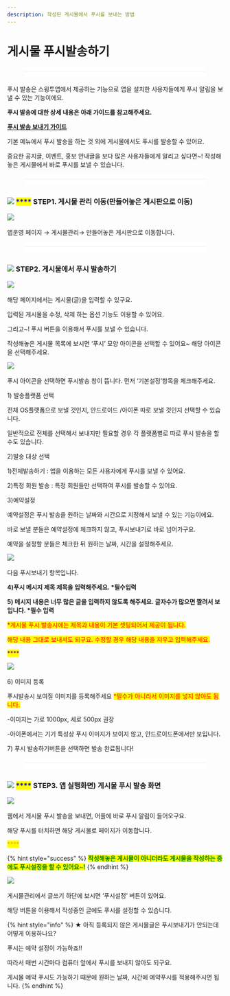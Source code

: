 ```yaml
---
description: 작성된 게시물에서 푸시를 보내는 방법
---
```


# 게시물 푸시발송하기

<figure><img src="../../../.gitbook/assets/구분선 (4).PNG" alt=""><figcaption></figcaption></figure>

푸시 발송은 스윙투앱에서 제공하는 기능으로 앱을 설치한 사용자들에게 푸시 알림을 보낼 수 있는 기능이에요.

**푸시 발송에 대한 상세 내용은 아래 가이드를 참고해주세요.**&#x20;

****[ **푸시 발송 보내기 가이드**](https://documentation.swing2app.co.kr/manual/appmanage/pushmember/push)****

기본 메뉴에서 푸시 발송을 하는 것 외에 게시물에서도 푸시를 발송할 수 있어요.

중요한 공지글, 이벤트, 홍보 안내글을 보다 많은 사용자들에게 알리고 싶다면\~! 작성해놓은 게시물에서 바로 푸시를 보낼 수 있습니다.

<figure><img src="../../../.gitbook/assets/구분선 (4).PNG" alt=""><figcaption></figcaption></figure>

### <mark style="color:blue;"></mark>![](https://wp.swing2app.co.kr/wp-content/uploads/2020/04/%EB%8B%A8%EB%9D%BD1-1.png) <mark style="color:blue;">****</mark> STEP1. 게시물 관리 이동(만들어놓은 게시판으로 이동)

![](https://wp.swing2app.co.kr/wp-content/uploads/2019/11/%EA%B2%8C%EC%8B%9C%EB%AC%BC%ED%91%B8%EC%8B%9C%EB%B0%9C%EC%86%A14.png)

앱운영 페이지 → 게시물관리→ 만들어놓은 게시판으로 이동합니다.

<figure><img src="../../../.gitbook/assets/구분선 (4).PNG" alt=""><figcaption></figcaption></figure>

### <mark style="color:blue;"></mark>![](https://wp.swing2app.co.kr/wp-content/uploads/2020/04/%EB%8B%A8%EB%9D%BD1-1.png) <mark style="color:blue;">****</mark> STEP2. 게시물에서 푸시 발송하기 <mark style="color:blue;">****</mark>&#x20;

![](https://wp.swing2app.co.kr/wp-content/uploads/2019/11/%EA%B2%8C%EC%8B%9C%EB%AC%BC%ED%91%B8%EC%8B%9C%EB%B0%9C%EC%86%A11.png)

해당 페이지에서는 게시물(글)을 입력할 수 있구요.

입력된 게시물을 수정, 삭제 하는 옵션 기능도 이용할 수 있어요.

그리고\~! 푸시 버튼을 이용해서 푸시를 보낼 수 있습니다.

작성해놓은 게시물 목록에 보시면 ‘푸시’ 모양 아이콘을 선택할 수 있어요\~ 해당 아이콘을 선택해주세요.&#x20;

![](https://wp.swing2app.co.kr/wp-content/uploads/2019/11/%EA%B2%8C%EC%8B%9C%EB%AC%BC%ED%91%B8%EC%8B%9C%EB%B0%9C%EC%86%A12.png)

푸시 아이콘을 선택하면 푸시발송 창이 뜹니다. 먼저 ‘기본설정’항목을 체크해주세요.

1\) 발송플랫폼 선택

전체 OS플랫폼으로 보낼 것인지, 안드로이드 /아이폰 따로 보낼 것인지 선택할 수 있습니다.

일반적으로 전체를 선택해서 보내지만 필요할 경우 각 플랫폼별로 따로 푸시 발송을 할 수도 있습니다.&#x20;

2\)발송 대상 선택

1\)전체발송하기 : 앱을 이용하는 모든 사용자에게 푸시를 보낼 수 있어요.

2\)특정 회원 발송 : 특정 회원들만 선택하여 푸시를 발송할 수 있어요.

3\)예약설정

예약설정은 푸시 발송을 원하는 날짜와 시간으로 지정해서 보낼 수 있는 기능이에요.

바로 보낼 분들은 예약설정에 체크하지 않고, 푸시보내기로 바로 넘어가구요.

예약을 설정할 분들은 체크한 뒤 원하는 날짜, 시간을 설정해주세요.

![](https://wp.swing2app.co.kr/wp-content/uploads/2019/11/%EA%B2%8C%EC%8B%9C%EB%AC%BC%ED%91%B8%EC%8B%9C%EB%B0%9C%EC%86%A13.png)

다음 푸시보내기 항목입니다.

**4)푸시 메시지 제목 제목을 입력해주세요. \*필수입력**

**5) 메시지 내용은 너무 많은 글을 입력하지 않도록 해주세요. 글자수가 많으면 짤려서 보입니다. \*필수 입력**

<mark style="color:red;">\*게시물 푸시 발송시에는 제목과 내용이 기본 셋팅되어서 제공이 됩니다.</mark>

<mark style="color:red;">해당 내용 그대로 보내셔도 되구요. 수정할 경우 해당 내용을 지우고 입력해주세요.</mark>&#x20;

<mark style="color:purple;">****</mark>

![](https://wp.swing2app.co.kr/wp-content/uploads/2019/11/%EC%9D%B4%EB%AF%B8%EC%A7%80-5.png)

6\) 이미지 등록

푸시발송시 보여질 이미지를 등록해주세요 <mark style="color:red;">\*필수가 아니라서 이미지를 넣지 않아도 됩니다.</mark>

\-이미지는 가로 1000px, 세로 500px 권장

\-아이폰에서는 기기 특성상 푸시 이미지가 보이지 않고, 안드로이드폰에서만 보입니다.

7\) 푸시 발송하기버튼을 선택하면 발송 완료됩니다!

<figure><img src="../../../.gitbook/assets/구분선 (4).PNG" alt=""><figcaption></figcaption></figure>

### <mark style="color:blue;"></mark>![](https://wp.swing2app.co.kr/wp-content/uploads/2020/04/%EB%8B%A8%EB%9D%BD1-1.png) <mark style="color:blue;">****</mark> STEP3. 앱 실행화면) 게시물 푸시 발송 화면

![](https://wp.swing2app.co.kr/wp-content/uploads/2019/11/%EB%85%B9%ED%99%94\_2019\_11\_20\_10\_30\_45\_555.gif)

웹에서 게시물 푸시 발송을 보내면, 어플에 바로 푸시 알림이 들어오구요.&#x20;

해당 푸시를 터치하면 해당 게시물로 페이지가 이동합니다.

<mark style="color:orange;">****</mark>

{% hint style="success" %}
<mark style="color:green;">**작성해놓은 게시물이 아니더라도 게시물을 작성하는 중에도 푸시설정을 할 수 있어요\~!**</mark>
{% endhint %}

![](https://wp.swing2app.co.kr/wp-content/uploads/2019/11/%EA%B2%8C%EC%8B%9C%EB%AC%BC%ED%91%B8%EC%8B%9C%EB%B0%9C%EC%86%A15.png)

게시물관리에서 글쓰기 하단에 보시면 ‘푸시설정’ 버튼이 있어요.

해당 버튼을 이용해서 작성중인 글에도 푸시를 설정할 수 있습니다.

{% hint style="info" %}
★ 아직 등록되지 않은 게시물글은 푸시보내기가 안되는데 어떻게 이용하나요?

푸시는 예약 설정이 가능하죠!!

따라서 매번 시간마다 컴퓨터 앞에서 푸시를 보내지 않아도 되구요.

게시물 예약 푸시도 가능하기 때문에 원하는 날짜, 시간에 예약푸시를 적용해주시면 됩니다.&#x20;
{% endhint %}

